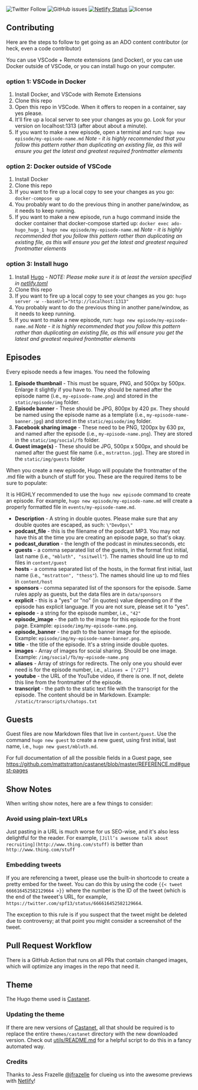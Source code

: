 
![Twitter Follow](https://img.shields.io/twitter/follow/arresteddevops.svg?style=social&logo=twitter&label=Follow)
![GitHub issues](https://img.shields.io/github/issues-raw/badges/shields.svg)
[![Netlify Status](https://api.netlify.com/api/v1/badges/341145e6-bd9e-4c22-ad6a-3446684e7868/deploy-status)](https://app.netlify.com/sites/arrested-devops/deploys)
![license](https://img.shields.io/github/license/mashape/apistatus.svg)

## Contributing

Here are the steps to follow to get going as an ADO content contributor (or heck, even a code contributor)

You can use VSCode + Remote extensions (and Docker), or you can use Docker outside of VSCode, or
you can install hugo on your computer.

### option 1: VSCode in Docker

1. Install Docker, and VSCode with Remote Extensions
2. Clone this repo
3. Open this repo in VSCode. When it offers to reopen in a container, say yes please.
3. It'll fire up a local server to see your changes as you go. Look for
your version on localhost:1313 (after about about a minute).
5. If you want to make a new episode, open a terminal and run: `hugo new episode/my-episode-name.md` *Note - it is highly recommended that you follow this pattern rather than duplicating an existing file, as this will ensure you get the latest and greatest required frontmatter elements*

### option 2: Docker outside of VSCode

1. Install Docker
2. Clone this repo
3. If you want to fire up a local copy to see your changes as you go: `docker-compose up`
4. You probably want to do the previous thing in another pane/window, as it needs to keep running.
5. If you want to make a new episode, run a hugo command inside the docker container
 that docker-compose started up: `docker exec ado-hugo_hugo_1 hugo new episode/my-episode-name.md` *Note - it is highly recommended that you follow this pattern rather than duplicating an existing file, as this will ensure you get the latest and greatest required frontmatter elements*

### option 3: Install hugo

1. Install [Hugo](http://gohugo.io) - *NOTE: Please make sure it is at least the version specified in [netlify.toml](/netlify.toml)*
2. Clone this repo
3. If you want to fire up a local copy to see your changes as you go: `hugo server -w --baseUrl="http://localhost:1313"`
4. You probably want to do the previous thing in another pane/window, as it needs to keep running.
5. If you want to make a new episode, run: `hugo new episode/my-episode-name.md` *Note - it is highly recommended that you follow this pattern rather than duplicating an existing file, as this will ensure you get the latest and greatest required frontmatter elements*

## Episodes

Every episode needs a few images. You need the following

1. **Episode thumbnail** - This must be square, PNG, and 500px by 500px. Enlarge it slightly if you have to. They should be named after the episode name (i.e., `my-episode-name.png`) and stored in the `static/episode/img` folder.
2. **Episode banner** - These should be JPG, 800px by 420 px. They should be named using the episode name as a template (i.e., `my-episode-name-banner.jpg`) and stored in the `static/episode/img` folder.
3. **Facebook sharing image** - These need to be PNG, 1200px by 630 px, and named after the episode (i.e., `my-episode-name.png`). They are stored in the `static/img/social/fb` folder.
4. **Guest image(s)** - These should be JPG, 500px x 500px, and should be named after the guest  file name (i.e., `mstratton.jpg`). They are stored in the `static/img/guests` folder

When you create a new episode, Hugo will populate the frontmatter of the .md file with a bunch of stuff for you. These are the required items to be sure to populate:

It is HIGHLY recommended to use the `hugo new episode` command to create an episode. For example, `hugo new episode/my-episode-name.md` will create a properly formatted file in `events/my-episode-name.md`.

* **Description** - A string in double quotes. Please make sure that any double quotes are escaped, as such: `\"DevOps\"`
* **podcast_file** - this is the filename of the podcast MP3. You may not have this at the time you are creating an episode page, so that's okay.
* **podcast_duration** - the length of the podcast in minutes:seconds, etc
* **guests** - a comma separated list of the guests, in the format first initial, last name (i.e., `"mbluth", "ssitwell"`). The names should line up to md files in `content/guest`
* **hosts** - a comma separated list of the hosts, in the format first initial, last name (i.e., `"mstratton", "thess"`). The names should line up to md files in `content/host`
* **sponsors** - comma separated list of the sponsors for the episode. Same rules apply as guests, but the data files are in `data/sponsors`
* **explicit** - this is a "yes" or "no" (in quotes) value depending on if the episode has explicit language. If you are not sure, please set it to "yes".
* **episode** - a string for the episode number, i.e., `"42"`
* **episode_image** - the path to the image for this episode for the front page. Example: `episode/img/my-episode-name.png`.
* **episode_banner** - the path to the banner image for the episode. Example: `episode/img/my-episode-name-banner.png`.
* **title** - the title of the episode. It's a string inside double quotes.
* **images** - Array of images for social sharing. Should be one image. Example: `/img/social/fb/my-episode-name.png`
* **aliases** - Array of strings for redirects. The only one you should ever need is for the episode number, i.e., `aliases = ["/27"]`
* **youtube** - the URL of the YouTube video, if there is one. If not, delete this line from the frontmatter of the episode.
* **transcript** - the path to the static text file with the transcript for the episode. The content should be in Markdown. Example: `/static/transcripts/chatops.txt`

## Guests

Guest files are now Markdown files that live in `content/guest`. Use the command `hugo new guest` to create a new guest, using first initial, last name, i.e., `hugo new guest/mbluth.md`.

For full documentation of all the possible fields in a Guest page, see https://github.com/mattstratton/castanet/blob/master/REFERENCE.md#guest-pages

## Show Notes

When writing show notes, here are a few things to consider:

### Avoid using plain-text URLs

Just pasting in a URL is much worse for us SEO-wise, and it's also less delightful for the reader. For example, `[Jill’s awesome talk about recruiting](http://www.thing.com/stuff)` is better than `http://www.thing.com/stuff`

### Embedding tweets

If you are referencing a tweet, please use the built-in shortcode to create a pretty embed for the tweet. You can do this by using the code `{{< tweet 666616452582129664 >}}` where the number is the ID of the tweet (which is the end of the tweeet's URL, for example, `https://twitter.com/spf13/status/666616452582129664`.

The exception to this rule is if you suspect that the tweet might be deleted due to controversy; at that point you might consider a screenshot of the tweet.

## Pull Request Workflow

There is a GitHub Action that runs on all PRs that contain changed images, which will optimize any images in the repo that need it.

## Theme

The Hugo theme used is [Castanet](https://www.github.com/mattstratton/castanet).

### Updating the theme

If there are new versions of [Castanet](https://www.github.com/mattstratton/castanet), all that should be required is to replace the entire `themes/castanet` directory with the new downloaded version. Check out [utils/README.md](https://github.com/arresteddevops/ado-hugo/blob/master/utils/README.md) for a helpful script to do this in a fancy automated way.

### Credits

Thanks to Jess Frazelle [@jfrazelle](https://github.com/jfrazelle) for clueing us into the awesome previews with [Netlify](https://www.netlify.com)!
